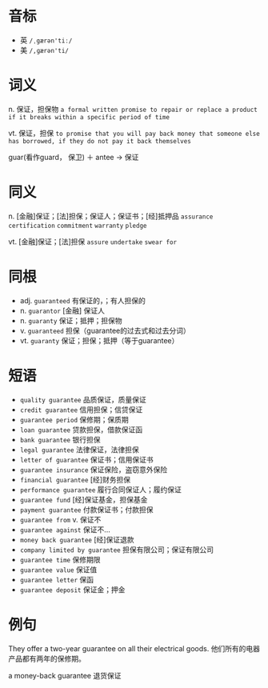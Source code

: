 # 音标

- 英 `/ˌgærən'tiː/`
- 美 `/,ɡærən'ti/`

# 词义

n. 保证，担保物
`a formal written promise to repair or replace a product if it breaks within a specific period of time`

vt. 保证，担保
`to promise that you will pay back money that someone else has borrowed, if they do not pay it back themselves`



guar(看作guard， 保卫) ＋ antee → 保证

# 同义

n. [金融]保证；[法]担保；保证人；保证书；[经]抵押品
`assurance` `certification` `commitment` `warranty` `pledge`

vt. [金融]保证；[法]担保
`assure` `undertake` `swear for`

# 同根

- adj. `guaranteed` 有保证的，；有人担保的
- n. `guarantor` [金融] 保证人
- n. `guaranty` 保证；抵押；担保物
- v. `guaranteed` 担保（guarantee的过去式和过去分词）
- vt. `guaranty` 保证；担保；抵押（等于guarantee）

# 短语

- `quality guarantee` 品质保证，质量保证
- `credit guarantee` 信用担保；信贷保证
- `guarantee period` 保修期；保质期
- `loan guarantee` 贷款担保，借款保证函
- `bank guarantee` 银行担保
- `legal guarantee` 法律保证，法律担保
- `letter of guarantee` 保证书；信用保证书
- `guarantee insurance` 保证保险，盗窃意外保险
- `financial guarantee` [经]财务担保
- `performance guarantee` 履行合同保证人；履约保证
- `guarantee fund` [经]保证基金，担保基金
- `payment guarantee` 付款保证书；付款担保
- `guarantee from` v. 保证不
- `guarantee against` 保证不…
- `money back guarantee` [经]保证退款
- `company limited by guarantee` 担保有限公司；保证有限公司
- `guarantee time` 保修期限
- `guarantee value` 保证值
- `guarantee letter` 保函
- `guarantee deposit` 保证金；押金

# 例句

They offer a two-year guarantee on all their electrical goods.
他们所有的电器产品都有两年的保修期。

a money-back guarantee
退货保证


